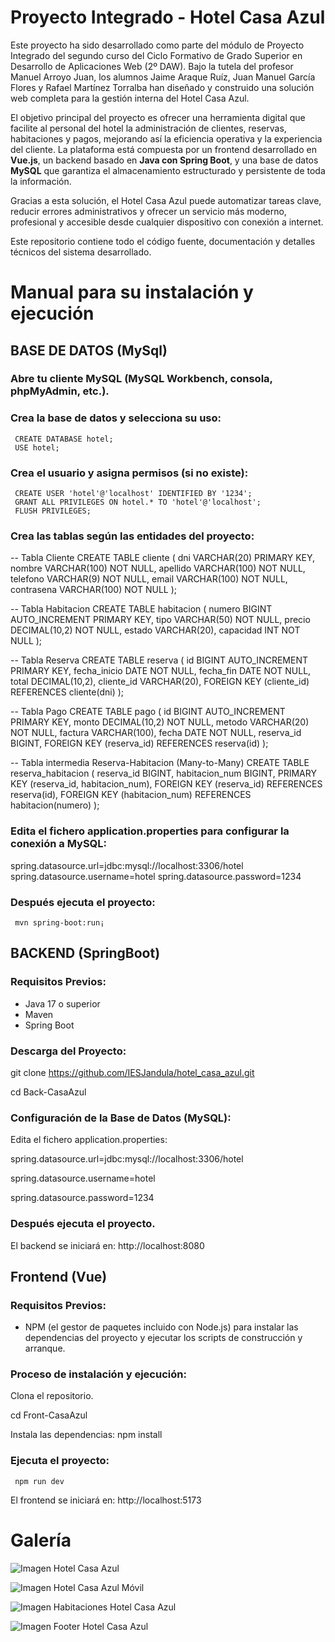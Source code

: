 # Proyecto Integrado - Hotel Casa Azul

Este proyecto ha sido desarrollado como parte del módulo de Proyecto Integrado del segundo curso del Ciclo Formativo de Grado Superior en Desarrollo de Aplicaciones Web (2º DAW). Bajo la tutela del profesor Manuel Arroyo Juan, los alumnos Jaime Araque Ruíz, Juan Manuel García Flores y Rafael Martínez Torralba han diseñado y construido una solución web completa para la gestión interna del Hotel Casa Azul.

El objetivo principal del proyecto es ofrecer una herramienta digital que facilite al personal del hotel la administración de clientes, reservas, habitaciones y pagos, mejorando así la eficiencia operativa y la experiencia del cliente. La plataforma está compuesta por un frontend desarrollado en **Vue.js**, un backend basado en **Java con Spring Boot**, y una base de datos **MySQL** que garantiza el almacenamiento estructurado y persistente de toda la información.

Gracias a esta solución, el Hotel Casa Azul puede automatizar tareas clave, reducir errores administrativos y ofrecer un servicio más moderno, profesional y accesible desde cualquier dispositivo con conexión a internet.

Este repositorio contiene todo el código fuente, documentación y detalles técnicos del sistema desarrollado.

# Manual para su instalación y ejecución

## BASE DE DATOS (MySql)

### Abre tu cliente MySQL (MySQL Workbench, consola, phpMyAdmin, etc.).
### Crea la base de datos y selecciona su uso:
     CREATE DATABASE hotel;
     USE hotel;
### Crea el usuario y asigna permisos (si no existe):
     CREATE USER 'hotel'@'localhost' IDENTIFIED BY '1234';
     GRANT ALL PRIVILEGES ON hotel.* TO 'hotel'@'localhost';
     FLUSH PRIVILEGES;
### Crea las tablas según las entidades del proyecto:

-- Tabla Cliente
CREATE TABLE cliente (
    dni VARCHAR(20) PRIMARY KEY,
    nombre VARCHAR(100) NOT NULL,
    apellido VARCHAR(100) NOT NULL,
    telefono VARCHAR(9) NOT NULL,
    email VARCHAR(100) NOT NULL,
    contrasena VARCHAR(100) NOT NULL
);

-- Tabla Habitacion
CREATE TABLE habitacion (
    numero BIGINT AUTO_INCREMENT PRIMARY KEY,
    tipo VARCHAR(50) NOT NULL,
    precio DECIMAL(10,2) NOT NULL,
    estado VARCHAR(20),
    capacidad INT NOT NULL
);

-- Tabla Reserva
CREATE TABLE reserva (
    id BIGINT AUTO_INCREMENT PRIMARY KEY,
    fecha_inicio DATE NOT NULL,
    fecha_fin DATE NOT NULL,
    total DECIMAL(10,2),
    cliente_id VARCHAR(20),
    FOREIGN KEY (cliente_id) REFERENCES cliente(dni)
);

-- Tabla Pago
CREATE TABLE pago (
    id BIGINT AUTO_INCREMENT PRIMARY KEY,
    monto DECIMAL(10,2) NOT NULL,
    metodo VARCHAR(20) NOT NULL,
    factura VARCHAR(100),
    fecha DATE NOT NULL,
    reserva_id BIGINT,
    FOREIGN KEY (reserva_id) REFERENCES reserva(id)
);

-- Tabla intermedia Reserva-Habitacion (Many-to-Many)
CREATE TABLE reserva_habitacion (
    reserva_id BIGINT,
    habitacion_num BIGINT,
    PRIMARY KEY (reserva_id, habitacion_num),
    FOREIGN KEY (reserva_id) REFERENCES reserva(id),
    FOREIGN KEY (habitacion_num) REFERENCES habitacion(numero)
);

### Edita el fichero application.properties para configurar la conexión a MySQL:
spring.datasource.url=jdbc:mysql://localhost:3306/hotel
spring.datasource.username=hotel
spring.datasource.password=1234

### Después ejecuta el proyecto:
     mvn spring-boot:run¡

## BACKEND (SpringBoot)

### Requisitos Previos:
- Java 17 o superior
- Maven
- Spring Boot

### Descarga del Proyecto:
git clone https://github.com/IESJandula/hotel_casa_azul.git

cd Back-CasaAzul

### Configuración de la Base de Datos (MySQL):
Edita el fichero application.properties:

spring.datasource.url=jdbc:mysql://localhost:3306/hotel

spring.datasource.username=hotel

spring.datasource.password=1234


### Después ejecuta el proyecto.
El backend se iniciará en:
http://localhost:8080

## Frontend (Vue)

### Requisitos Previos:
- NPM (el gestor de paquetes incluido con Node.js) para instalar las dependencias del proyecto y ejecutar los scripts de construcción y arranque.

### Proceso de instalación y ejecución:
Clona el repositorio.

cd Front-CasaAzul

Instala las dependencias:
     npm install
### Ejecuta el proyecto:
     npm run dev

El frontend se iniciará en:
http://localhost:5173

# Galería

![Imagen Hotel Casa Azul](assets/CasaAzul1.png)

![Imagen Hotel Casa Azul Móvil](assets/CasaAzul2.png)

![Imagen Habitaciones Hotel Casa Azul](assets/CasaAzul3.png)

![Imagen Footer Hotel Casa Azul](assets/CasaAzul4.png)

